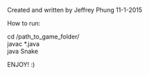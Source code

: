 Created and written by Jeffrey Phung 11-1-2015  
  
How to run:  

cd /path_to_game_folder/  
javac *.java  
java Snake  
  
ENJOY! :)
